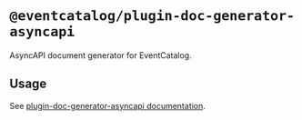 # `@eventcatalog/plugin-doc-generator-asyncapi`

AsyncAPI document generator for EventCatalog.

## Usage

See [plugin-doc-generator-asyncapi documentation](https://eventcatalog.io/docs/api/plugins/@eventcatalog/plugin-doc-generator-asyncapi).